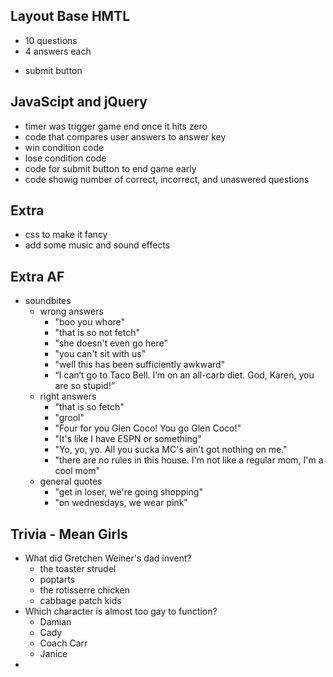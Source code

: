 ## Layout Base HMTL
* 10 questions
* 4 answers each
<!-- * radio buttons for each answer -->
* submit button
<!-- * div for timer at the top -->

## JavaScipt and jQuery
<!-- * timer function that counts down -->
* timer was trigger game end once it hits zero
* code that compares user answers to answer key
* win condition code
* lose condition code
* code for submit button to end game early
* code showig number of correct, incorrect, and unaswered questions

## Extra
* css to make it fancy
* add some music and sound effects

## Extra AF
* soundbites
    * wrong answers
        * "boo you whore"
        * "that is so not fetch"
        * "she doesn't even go here"
        * "you can't sit with us"
        * "well this has been sufficiently awkward"
        * “I can’t go to Taco Bell. I’m on an all-carb diet. God, Karen, you are so stupid!”
    * right answers
        * "that is so fetch"
        * "grool"
        * "Four for you Glen Coco! You go Glen Coco!"
        * "It's like I have ESPN or something"
        * "Yo, yo, yo. All you sucka MC's ain't got nothing on me." 
        * "there are no rules in this house. I'm not like a regular mom, I'm a cool mom"
    * general quotes
        * "get in loser, we're going shopping"
        * "on wednesdays, we wear pink"

## Trivia - Mean Girls
* What did Gretchen Weiner's dad invent?
    * the toaster strudel
    * poptarts
    * the rotisserre chicken
    * cabbage patch kids
* Which character is almost too gay to function?
    * Damian
    * Cady
    * Coach Carr
    * Janice
* 